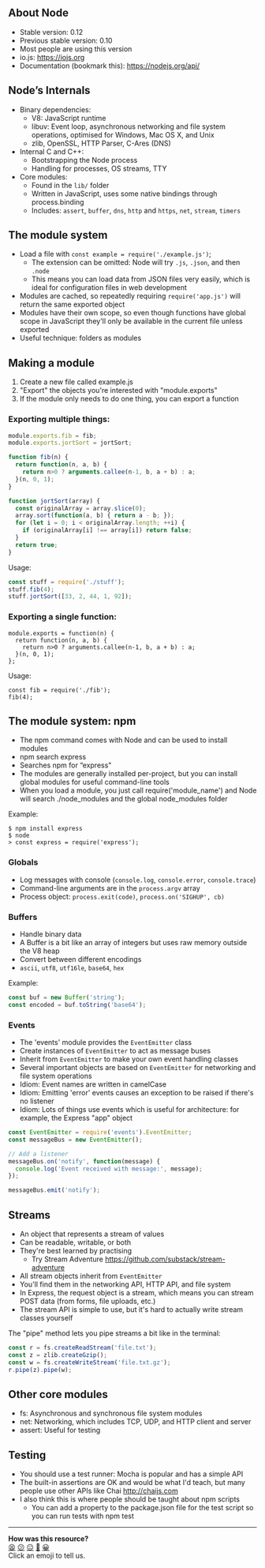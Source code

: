 ## About Node

* Stable version: 0.12
* Previous stable version: 0.10
* Most people are using this version
* io.js: https://iojs.org
* Documentation (bookmark this): https://nodejs.org/api/


## Node’s Internals

* Binary dependencies:
  * V8: JavaScript runtime
  * libuv: Event loop, asynchronous networking and file system operations, optimised for Windows, Mac OS X, and Unix
  * zlib, OpenSSL, HTTP Parser, C-Ares (DNS)
* Internal C and C++:
  * Bootstrapping the Node process
  * Handling for processes, OS streams, TTY
* Core modules:
  * Found in the `lib/` folder
  * Written in JavaScript, uses some native bindings through process.binding
  * Includes: `assert`, `buffer`, `dns`, `http` and `https`, `net`, `stream`, `timers`


## The module system

* Load a file with `const example = require('./example.js')`;
  * The extension can be omitted: Node will try `.js`, `.json`, and then `.node`
  * This means you can load data from JSON files very easily, which is ideal for configuration files in web development
* Modules are cached, so repeatedly requiring `require('app.js')` will return the same exported object
* Modules have their own scope, so even though functions have global scope in JavaScript they'll only be available in the current file unless exported
* Useful technique: folders as modules


## Making a module

1. Create a new file called example.js
2. "Export" the objects you're interested with "module.exports"
3. If the module only needs to do one thing, you can export a function

### Exporting multiple things:

```javascript
module.exports.fib = fib;
module.exports.jortSort = jortSort;

function fib(n) {
  return function(n, a, b) {
    return n>0 ? arguments.callee(n-1, b, a + b) : a;
  }(n, 0, 1);
}

function jortSort(array) {
  const originalArray = array.slice(0);
  array.sort(function(a, b) { return a - b; });
  for (let i = 0; i < originalArray.length; ++i) {
    if (originalArray[i] !== array[i]) return false;
  }
  return true;
}
```

Usage:

```javascript
const stuff = require('./stuff');
stuff.fib(4);
stuff.jortSort([33, 2, 44, 1, 92]);
```

### Exporting a single function:

```
module.exports = function(n) {
  return function(n, a, b) {
    return n>0 ? arguments.callee(n-1, b, a + b) : a;
  }(n, 0, 1);
};
```

Usage:

```
const fib = require('./fib');
fib(4);
```

## The module system: npm

* The npm command comes with Node and can be used to install modules
* npm search express
* Searches npm for “express"
* The modules are generally installed per-project, but you can install global modules for useful command-line tools
* When you load a module, you just call require('module_name') and Node will search ./node_modules and the global node_modules folder

Example:

```shell
$ npm install express
$ node
> const express = require('express');
```

### Globals

* Log messages with console (`console.log`, `console.error`, `console.trace`)
* Command-line arguments are in the `process.argv` array
* Process object: `process.exit(code)`, `process.on('SIGHUP', cb)`

### Buffers

* Handle binary data
* A Buffer is a bit like an array of integers but uses raw memory outside the V8 heap
* Convert between different encodings
* `ascii`, `utf8`, `utf16le`, `base64`, `hex`

Example:

```javascript
const buf = new Buffer('string');
const encoded = buf.toString('base64');
```
### Events

* The 'events' module provides the `EventEmitter` class
* Create instances of `EventEmitter` to act as message buses
* Inherit from `EventEmitter` to make  your own event handling classes
* Several important objects are based on `EventEmitter` for networking and file system operations
* Idiom: Event names are written in camelCase
* Idiom: Emitting 'error' events causes an exception to be raised if there's no listener
* Idiom: Lots of things use events which is useful for architecture: for example, the Express "app" object

```javascript
const EventEmitter = require('events').EventEmitter;
const messageBus = new EventEmitter();

// Add a listener
messageBus.on('notify', function(message) {
  console.log('Event received with message:', message);
});

messageBus.emit('notify');
```

## Streams

* An object that represents a stream of values
* Can be readable, writable, or both
* They're best learned by practising
  * Try Stream Adventure https://github.com/substack/stream-adventure
* All stream objects inherit from `EventEmitter`
* You'll find them in the networking API, HTTP API, and file system
* In Express, the request object is a stream, which means you can stream POST data (from forms, file uploads, etc.)
* The stream API is simple to use, but it's hard to actually write stream classes yourself

The "pipe" method lets you pipe streams a bit like in the terminal:

```javascript
const r = fs.createReadStream('file.txt');
const z = zlib.createGzip();
const w = fs.createWriteStream('file.txt.gz');
r.pipe(z).pipe(w);
```

## Other core modules

* fs: Asynchronous and synchronous file system modules
* net: Networking, which includes TCP, UDP, and HTTP client and server
* assert: Useful for testing

## Testing

* You should use a test runner: Mocha is popular and has a simple API
* The built-in assertions are OK and would be what I'd teach, but many people use other APIs like Chai http://chaijs.com
* I also think this is where people should be taught about npm scripts
  * You can add a property to the package.json file for the test script so you can run tests with npm test

<!-- BEGIN GENERATED SECTION DO NOT EDIT -->

---

**How was this resource?**  
[😫](https://airtable.com/shrUJ3t7KLMqVRFKR?prefill_Repository=course&prefill_File=node/alexyoung/node_intro.md&prefill_Sentiment=😫) [😕](https://airtable.com/shrUJ3t7KLMqVRFKR?prefill_Repository=course&prefill_File=node/alexyoung/node_intro.md&prefill_Sentiment=😕) [😐](https://airtable.com/shrUJ3t7KLMqVRFKR?prefill_Repository=course&prefill_File=node/alexyoung/node_intro.md&prefill_Sentiment=😐) [🙂](https://airtable.com/shrUJ3t7KLMqVRFKR?prefill_Repository=course&prefill_File=node/alexyoung/node_intro.md&prefill_Sentiment=🙂) [😀](https://airtable.com/shrUJ3t7KLMqVRFKR?prefill_Repository=course&prefill_File=node/alexyoung/node_intro.md&prefill_Sentiment=😀)  
Click an emoji to tell us.

<!-- END GENERATED SECTION DO NOT EDIT -->
